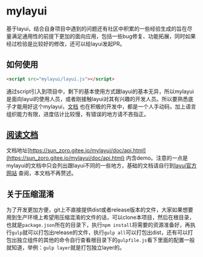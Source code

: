 # mylayui
基于layui，结合自身项目中遇到的问题还有社区中积累的一些经验生成的旨在尽量满足通用性的前提下更加的面向应用，包括一些bug修复、功能拓展，同时如果经过检验是比较好的修改，还可以给layui发起PR。

## 如何使用
```html
<script src="mylayui/layui.js"></script>
```
通过script引入到项目中，剩下的基本使用方式跟layui的基本无异，所以mylayui是面向layui的使用人员，或者刚接触layui对其有兴趣的开发人员。所以要熟悉底子才能用好这个mylayui，[文档](https://sun_zoro.gitee.io/mylayui/doc/api.html) 也在积极的开发中，都是一个人手动码，加上语言组织能力有限，进度估计比较慢，有错误的地方请不吝指正。

## [阅读文档](https://sun_zoro.gitee.io/mylayui/doc/api.html) 
文档地址[https://sun_zoro.gitee.io/mylayui/doc/api.html](https://sun_zoro.gitee.io/mylayui/doc/api.html) 内含demo。注意的一点是mylayui的文档中只会列出跟layui不同的一些地方，基础的文档请自行到[layui官方网站](https://www.layui.com/doc/) 查阅，本文档不再赘述。

## 关于压缩混淆
为了开发更加方便，git上不直接提供dist或者release版本的文件，大家如果想要用到生产环境上希望用压缩混淆的文件的话，可以clone本项目，然后在根目录，也就是```package.json```所在的目录下，执行```npm install```将需要的资源准备好，再执行```gulp```就可以打包出release的文件，执行```gulp all```可以打包出dist，还有可以打包出独立组件的其他的命令自行查看根目录下的```gulpfile.js```看下里面的配置一般就知道，举例：```gulp layer```就是打包独立layer的。